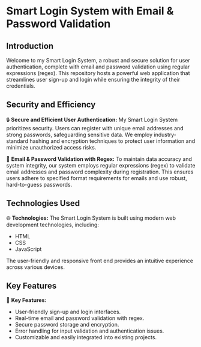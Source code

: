# Smart Login System with Email & Password Validation

## Introduction

Welcome to my Smart Login System, a robust and secure solution for user authentication, complete with email and password validation using regular expressions (regex). This repository hosts a powerful web application that streamlines user sign-up and login while ensuring the integrity of their credentials.

## Security and Efficiency

🔒 **Secure and Efficient User Authentication:**
My Smart Login System prioritizes security. Users can register with unique email addresses and strong passwords, safeguarding sensitive data. We employ industry-standard hashing and encryption techniques to protect user information and minimize unauthorized access risks.

🔧 **Email & Password Validation with Regex:**
To maintain data accuracy and system integrity, our system employs regular expressions (regex) to validate email addresses and password complexity during registration. This ensures users adhere to specified format requirements for emails and use robust, hard-to-guess passwords.

## Technologies Used

🌐 **Technologies:**
The Smart Login System is built using modern web development technologies, including:
- HTML
- CSS
- JavaScript

The user-friendly and responsive front end provides an intuitive experience across various devices.

## Key Features

🌟 **Key Features:**
- User-friendly sign-up and login interfaces.
- Real-time email and password validation with regex.
- Secure password storage and encryption.
- Error handling for input validation and authentication issues.
- Customizable and easily integrated into existing projects.
